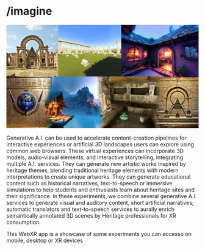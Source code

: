 # /imagine

![Header](./res/imagine.jpg)

Generative A.I. can be used to accelerate content-creation pipelines for interactive experiences or artificial 3D landscapes users can explore using common web browsers. These virtual experiences can incorporate 3D models, audio-visual elements, and interactive storytelling, integrating multiple A.I. services. They can generate new artistic works inspired by heritage themes, blending traditional heritage elements with modern interpretations to create unique artworks. They can generate educational content such as historical narratives, text-to-speech or immersive simulations to help students and enthusiasts learn about heritage sites and their significance.
In these experiments, we combine several generative A.I. services to generate visual and auditory content, short artificial narratives; automatic translators and text-to-speech services to aurally enrich semantically annotated 3D scenes by Heritage professionals for XR consumption.

This WebXR app is a showcase of some experiments you can accesso on mobile, desktop or XR devices